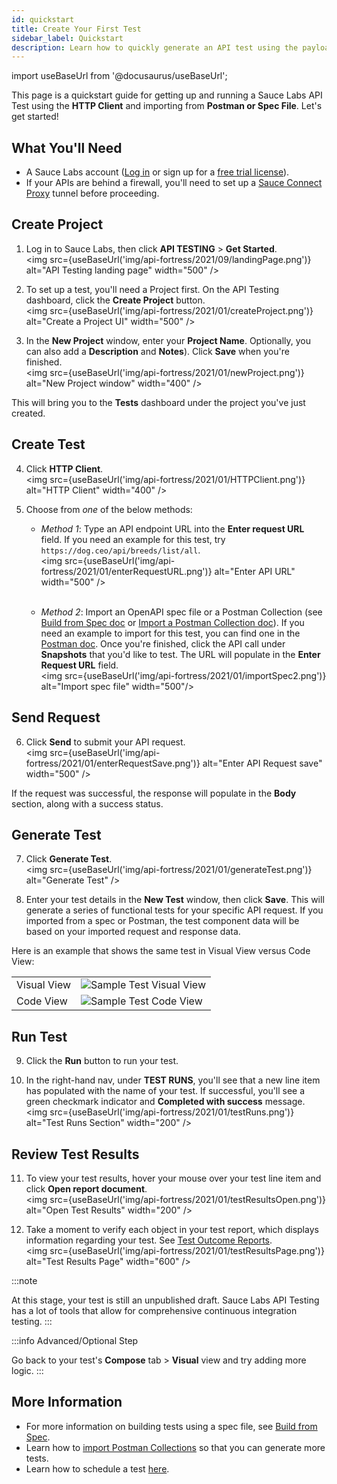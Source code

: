 ```yaml
---
id: quickstart
title: Create Your First Test
sidebar_label: Quickstart
description: Learn how to quickly generate an API test using the payload from an API call or from a specification file.
---
```


import useBaseUrl from '@docusaurus/useBaseUrl';

This page is a quickstart guide for getting up and running a Sauce Labs API Test using the **HTTP Client** and importing from **Postman or Spec File**. Let's get started!


## What You'll Need

* A Sauce Labs account ([Log in](https://accounts.saucelabs.com/am/XUI/#login/) or sign up for a [free trial license](https://saucelabs.com/sign-up)).
* If your APIs are behind a firewall, you'll need to set up a [Sauce Connect Proxy](/secure-connections/sauce-connect/) tunnel before proceeding.


## Create Project

1. Log in to Sauce Labs, then click **API TESTING** > **Get Started**.<br/>
  <img src={useBaseUrl('img/api-fortress/2021/09/landingPage.png')} alt="API Testing landing page" width="500" />

2. To set up a test, you'll need a Project first. On the API Testing dashboard, click the **Create Project** button.<br/>
  <img src={useBaseUrl('img/api-fortress/2021/01/createProject.png')} alt="Create a Project UI" width="500" />

3. In the **New Project** window, enter your **Project Name**. Optionally, you can also add a **Description** and **Notes**). Click **Save** when you're finished. <br/>
  <img src={useBaseUrl('img/api-fortress/2021/01/newProject.png')} alt="New Project window" width="400" />

  This will bring you to the **Tests** dashboard under the project you've just created.


## Create Test

4. Click **HTTP Client**.<br/><img src={useBaseUrl('img/api-fortress/2021/01/HTTPClient.png')} alt="HTTP Client" width="400" />

5. Choose from _one_ of the below methods:

   * *Method 1*: Type an API endpoint URL into the **Enter request URL** field. If you need an example for this test, try `https://dog.ceo/api/breeds/list/all`.<br/>
   <img src={useBaseUrl('img/api-fortress/2021/01/enterRequestURL.png')} alt="Enter API URL" width="500" /><br/><br/>

   * *Method 2*: Import an OpenAPI spec file or a Postman Collection (see [Build from Spec doc](/api-testing/build-from-spec/) or [Import a Postman Collection doc](/api-testing/import-postman-collection/)). If you need an example to import for this test, you can find one in the [Postman doc](/api-testing/import-postman-collection/). Once you're finished, click the API call under **Snapshots** that you'd like to test. The URL will populate in the **Enter Request URL** field.<br/><img src={useBaseUrl('img/api-fortress/2021/01/importSpec2.png')} alt="Import spec file" width="500"/>

## Send Request

6. Click **Send** to submit your API request.<br/><img src={useBaseUrl('img/api-fortress/2021/01/enterRequestSave.png')} alt="Enter API Request save" width="500" />

  If the request was successful, the response will populate in the **Body** section, along with a success status.

## Generate Test

7. Click **Generate Test**.<br/>
  <img src={useBaseUrl('img/api-fortress/2021/01/generateTest.png')} alt="Generate Test" />

8. Enter your test details in the **New Test** window, then click **Save**. This will generate a series of functional tests for your specific API request. If you imported from a spec or Postman, the test component data will be based on your imported request and response data.

  Here is an example that shows the same test in Visual View versus Code View:

  <table>
  <tr>
  <td>Visual View</td>
  <td><img src={useBaseUrl('img/api-fortress/2021/02/testVisual.png')} alt="Sample Test Visual View"/></td>
  </tr>
  <tr>
  <td>Code View</td>
  <td><img src={useBaseUrl('img/api-fortress/2021/02/testCode.png')} alt="Sample Test Code View"/></td>
  </tr>
  </table>

## Run Test

9. Click the **Run** button to run your test.

10. In the right-hand nav, under **TEST RUNS**, you'll see that a new line item has populated with the name of your test. If successful, you'll see a green checkmark indicator and **Completed with success** message.<br/>
  <img src={useBaseUrl('img/api-fortress/2021/01/testRuns.png')} alt="Test Runs Section" width="200" />


## Review Test Results

11. To view your test results, hover your mouse over your test line item and click **Open report document**.<br/>
  <img src={useBaseUrl('img/api-fortress/2021/01/testResultsOpen.png')} alt="Open Test Results" width="200" />

12. Take a moment to verify each object in your test report, which displays information regarding your test. See [Test Outcome Reports](/api-testing/test-reports/).<br/><img src={useBaseUrl('img/api-fortress/2021/01/testResultsPage.png')} alt="Test Results Page" width="600" />

:::note

At this stage, your test is still an unpublished draft. Sauce Labs API Testing has a lot of tools that allow for comprehensive continuous integration testing.
:::

:::info Advanced/Optional Step

Go back to your test's **Compose** tab > **Visual** view and try adding more logic.
:::

## More Information

* For more information on building tests using a spec file, see [Build from Spec](/api-testing/build-from-spec).
* Learn how to [import Postman Collections](/api-testing/import-postman-collection) so that you can generate more tests.
* Learn how to schedule a test [here](/api-testing/schedule-a-test).  
